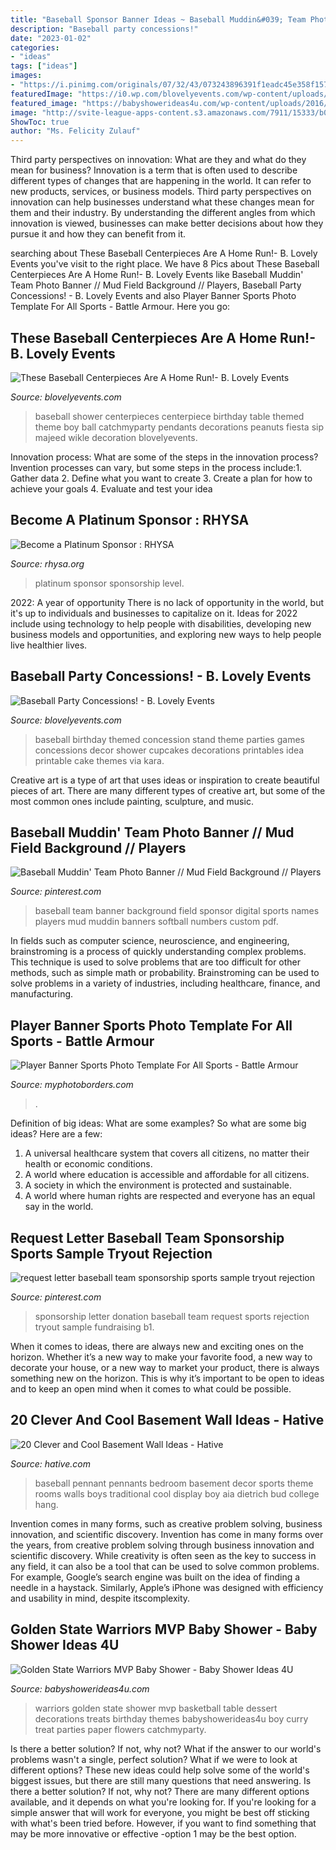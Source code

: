 ```yaml
---
title: "Baseball Sponsor Banner Ideas ~ Baseball Muddin&#039; Team Photo Banner // Mud Field Background // Players"
description: "Baseball party concessions!"
date: "2023-01-02"
categories:
- "ideas"
tags: ["ideas"]
images:
- "https://i.pinimg.com/originals/07/32/43/073243896391f1eadc45e358f157d6c2.jpg"
featuredImage: "https://i0.wp.com/blovelyevents.com/wp-content/uploads/2014/07/I-love-this-baseball-party-concession-stand.jpeg?fit=600%2C857"
featured_image: "https://babyshowerideas4u.com/wp-content/uploads/2016/04/Golden-State-Warriors-MVP-Baby-Shower-Treat-Brownies.jpg"
image: "http://svite-league-apps-content.s3.amazonaws.com/7911/15333/b07c8a72-f3dc-4ca6-95ca-544667ccaf0a.png"
ShowToc: true
author: "Ms. Felicity Zulauf"
---
```



Third party perspectives on innovation: What are they and what do they mean for business?
Innovation is a term that is often used to describe different types of changes that are happening in the world. It can refer to new products, services, or business models. Third party perspectives on innovation can help businesses understand what these changes mean for them and their industry. By understanding the different angles from which innovation is viewed, businesses can make better decisions about how they pursue it and how they can benefit from it.

	

		
searching about These Baseball Centerpieces Are A Home Run!- B. Lovely Events you've visit to the right place. We have 8 Pics about These Baseball Centerpieces Are A Home Run!- B. Lovely Events like Baseball Muddin&#039; Team Photo Banner // Mud Field Background // Players, Baseball Party Concessions! - B. Lovely Events and also Player Banner Sports Photo Template For All Sports - Battle Armour. Here you go:
		
    
## These Baseball Centerpieces Are A Home Run!- B. Lovely Events

<img loading=lazy src="https://i0.wp.com/blovelyevents.com/wp-content/uploads/2013/07/peanuts-and-pendants-centerpiece-for-a-baseball-party.jpg?fit=425%2C640" onerror="this.onerror=null;this.src='https://tse2.mm.bing.net/th?id=OIP.N4PmJksFBLm-g4B8TC44igHaLJ&amp;pid=15.1';" alt="These Baseball Centerpieces Are A Home Run!- B. Lovely Events">

_Source: blovelyevents.com_

>baseball shower centerpieces centerpiece birthday table themed theme boy ball catchmyparty pendants decorations peanuts fiesta sip majeed wikle decoration blovelyevents. 

	

Innovation process: What are some of the steps in the innovation process?
Invention processes can vary, but some steps in the process include:1. Gather data 2. Define what you want to create 3. Create a plan for how to achieve your goals 4. Evaluate and test your idea 
    
## Become A Platinum Sponsor : RHYSA

<img loading=lazy src="http://svite-league-apps-content.s3.amazonaws.com/7911/15333/b07c8a72-f3dc-4ca6-95ca-544667ccaf0a.png" onerror="this.onerror=null;this.src='https://tse3.mm.bing.net/th?id=OIP.uPwoxrlIWUHrksOcR-hRAwAAAA&amp;pid=15.1';" alt="Become a Platinum Sponsor : RHYSA">

_Source: rhysa.org_

>platinum sponsor sponsorship level. 

	

2022: A year of opportunity
There is no lack of opportunity in the world, but it's up to individuals and businesses to capitalize on it. Ideas for 2022 include using technology to help people with disabilities, developing new business models and opportunities, and exploring new ways to help people live healthier lives.

    
## Baseball Party Concessions! - B. Lovely Events

<img loading=lazy src="https://i0.wp.com/blovelyevents.com/wp-content/uploads/2014/07/I-love-this-baseball-party-concession-stand.jpeg?fit=600%2C857" onerror="this.onerror=null;this.src='https://tse2.mm.bing.net/th?id=OIP.yIGmVIHHImqQIQpumpR0sAHaKl&amp;pid=15.1';" alt="Baseball Party Concessions! - B. Lovely Events">

_Source: blovelyevents.com_

>baseball birthday themed concession stand theme parties games concessions decor shower cupcakes decorations printables idea printable cake themes via kara. 

	

Creative art is a type of art that uses ideas or inspiration to create beautiful pieces of art. There are many different types of creative art, but some of the most common ones include painting, sculpture, and music.

    
## Baseball Muddin&#039; Team Photo Banner // Mud Field Background // Players

<img loading=lazy src="https://i.pinimg.com/originals/07/32/43/073243896391f1eadc45e358f157d6c2.jpg" onerror="this.onerror=null;this.src='https://tse2.mm.bing.net/th?id=OIP.Vg_ZF3NH6rtySsfrTklg-AHaEK&amp;pid=15.1';" alt="Baseball Muddin&#039; Team Photo Banner // Mud Field Background // Players">

_Source: pinterest.com_

>baseball team banner background field sponsor digital sports names players mud muddin banners softball numbers custom pdf. 

	

In fields such as computer science, neuroscience, and engineering, brainstroming is a process of quickly understanding complex problems. This technique is used to solve problems that are too difficult for other methods, such as simple math or probability. Brainstroming can be used to solve problems in a variety of industries, including healthcare, finance, and manufacturing.

    
## Player Banner Sports Photo Template For All Sports - Battle Armour

<img loading=lazy src="https://cdn3.bigcommerce.com/s-jdhnct1/products/229/images/745/battle_armour_48x72_banner__24849.1446754603.500.625.jpg?c=2" onerror="this.onerror=null;this.src='https://tse1.mm.bing.net/th?id=OIP.Mg8tddBCKqgkD3_NE4N3HAAAAA&amp;pid=15.1';" alt="Player Banner Sports Photo Template For All Sports - Battle Armour">

_Source: myphotoborders.com_

>. 

	

Definition of big ideas: What are some examples?
So what are some big ideas? Here are a few: 
1. A universal healthcare system that covers all citizens, no matter their health or economic conditions. 
2. A world where education is accessible and affordable for all citizens. 
3. A society in which the environment is protected and sustainable. 
4. A world where human rights are respected and everyone has an equal say in the world.

    
## Request Letter Baseball Team Sponsorship Sports Sample Tryout Rejection

<img loading=lazy src="https://i.pinimg.com/736x/fd/e0/b1/fde0b1d77e3704d2d8a1a632bad1aa6e.jpg" onerror="this.onerror=null;this.src='https://tse2.mm.bing.net/th?id=OIP.0UM2uYQkM27L_195-1rSYAHaJl&amp;pid=15.1';" alt="request letter baseball team sponsorship sports sample tryout rejection">

_Source: pinterest.com_

>sponsorship letter donation baseball team request sports rejection tryout sample fundraising b1. 

	

When it comes to ideas, there are always new and exciting ones on the horizon. Whether it’s a new way to make your favorite food, a new way to decorate your house, or a new way to market your product, there is always something new on the horizon. This is why it’s important to be open to ideas and to keep an open mind when it comes to what could be possible.

    
## 20 Clever And Cool Basement Wall Ideas - Hative

<img loading=lazy src="https://hative.com/wp-content/uploads/2014/05/basement-wall-ideas/19-baseball-pennant-wall.jpg" onerror="this.onerror=null;this.src='https://tse2.mm.bing.net/th?id=OIP.q2T7zcIzLWLQWDzOvpv5wAHaGS&amp;pid=15.1';" alt="20 Clever and Cool Basement Wall Ideas - Hative">

_Source: hative.com_

>baseball pennant pennants bedroom basement decor sports theme rooms walls boys traditional cool display boy aia dietrich bud college hang. 

	

Invention comes in many forms, such as creative problem solving, business innovation, and scientific discovery.
Invention has come in many forms over the years, from creative problem solving through business innovation and scientific discovery. While creativity is often seen as the key to success in any field, it can also be a tool that can be used to solve common problems. For example, Google’s search engine was built on the idea of finding a needle in a haystack. Similarly, Apple’s iPhone was designed with efficiency and usability in mind, despite itscomplexity.

    
## Golden State Warriors MVP Baby Shower - Baby Shower Ideas 4U

<img loading=lazy src="https://babyshowerideas4u.com/wp-content/uploads/2016/04/Golden-State-Warriors-MVP-Baby-Shower-Treat-Brownies.jpg" onerror="this.onerror=null;this.src='https://tse4.mm.bing.net/th?id=OIP.qRw89Hx0f4HTGkGfw8qTjAHaHa&amp;pid=15.1';" alt="Golden State Warriors MVP Baby Shower - Baby Shower Ideas 4U">

_Source: babyshowerideas4u.com_

>warriors golden state shower mvp basketball table dessert decorations treats birthday themes babyshowerideas4u boy curry treat parties paper flowers catchmyparty. 

	

Is there a better solution? If not, why not?
What if the answer to our world's problems wasn't a single, perfect solution? What if we were to look at different options? These new ideas could help solve some of the world's biggest issues, but there are still many questions that need answering. Is there a better solution? If not, why not? There are many different options available, and it depends on what you're looking for. If you're looking for a simple answer that will work for everyone, you might be best off sticking with what's been tried before. However, if you want to find something that may be more innovative or effective -option 1 may be the best option.

